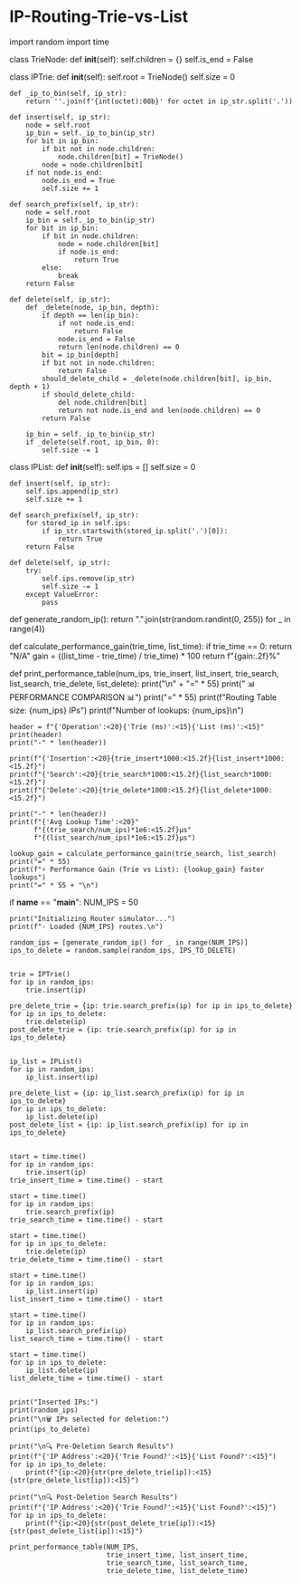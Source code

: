 # IP-Routing-Trie-vs-List




import random
import time

class TrieNode:
    def __init__(self):
        self.children = {}
        self.is_end = False

class IPTrie:
    def __init__(self):
        self.root = TrieNode()
        self.size = 0

    def _ip_to_bin(self, ip_str):
        return ''.join(f'{int(octet):08b}' for octet in ip_str.split('.'))

    def insert(self, ip_str):
        node = self.root
        ip_bin = self._ip_to_bin(ip_str)
        for bit in ip_bin:
            if bit not in node.children:
                node.children[bit] = TrieNode()
            node = node.children[bit]
        if not node.is_end:
            node.is_end = True
            self.size += 1

    def search_prefix(self, ip_str):
        node = self.root
        ip_bin = self._ip_to_bin(ip_str)
        for bit in ip_bin:
            if bit in node.children:
                node = node.children[bit]
                if node.is_end:
                    return True
            else:
                break
        return False

    def delete(self, ip_str):
        def _delete(node, ip_bin, depth):
            if depth == len(ip_bin):
                if not node.is_end:
                    return False
                node.is_end = False
                return len(node.children) == 0
            bit = ip_bin[depth]
            if bit not in node.children:
                return False
            should_delete_child = _delete(node.children[bit], ip_bin, depth + 1)
            if should_delete_child:
                del node.children[bit]
                return not node.is_end and len(node.children) == 0
            return False

        ip_bin = self._ip_to_bin(ip_str)
        if _delete(self.root, ip_bin, 0):
            self.size -= 1


class IPList:
    def __init__(self):
        self.ips = []
        self.size = 0

    def insert(self, ip_str):
        self.ips.append(ip_str)
        self.size += 1

    def search_prefix(self, ip_str):
        for stored_ip in self.ips:
            if ip_str.startswith(stored_ip.split('.')[0]):
                return True
        return False

    def delete(self, ip_str):
        try:
            self.ips.remove(ip_str)
            self.size -= 1
        except ValueError:
            pass


def generate_random_ip():
    return ".".join(str(random.randint(0, 255)) for _ in range(4))

def calculate_performance_gain(trie_time, list_time):
    if trie_time == 0:
        return "N/A"
    gain = ((list_time - trie_time) / trie_time) * 100
    return f"{gain:.2f}%"

def print_performance_table(num_ips, trie_insert, list_insert,
                            trie_search, list_search,
                            trie_delete, list_delete):
    print("\n" + "=" * 55)
    print("              📊 PERFORMANCE COMPARISON 📊")
    print("=" * 55)
    print(f"Routing Table size: {num_ips} IPs")
    print(f"Number of lookups: {num_ips}\n")

    header = f"{'Operation':<20}{'Trie (ms)':<15}{'List (ms)':<15}"
    print(header)
    print("-" * len(header))

    print(f"{'Insertion':<20}{trie_insert*1000:<15.2f}{list_insert*1000:<15.2f}")
    print(f"{'Search':<20}{trie_search*1000:<15.2f}{list_search*1000:<15.2f}")
    print(f"{'Delete':<20}{trie_delete*1000:<15.2f}{list_delete*1000:<15.2f}")

    print("-" * len(header))
    print(f"{'Avg Lookup Time':<20}"
          f"{(trie_search/num_ips)*1e6:<15.2f}µs"
          f"{(list_search/num_ips)*1e6:<15.2f}µs")

    lookup_gain = calculate_performance_gain(trie_search, list_search)
    print("=" * 55)
    print(f"⚡ Performance Gain (Trie vs List): {lookup_gain} faster lookups")
    print("=" * 55 + "\n")


if __name__ == "__main__":
    NUM_IPS = 50    

    print("Initializing Router simulator...")
    print(f"- Loaded {NUM_IPS} routes.\n")

    random_ips = [generate_random_ip() for _ in range(NUM_IPS)]
    ips_to_delete = random.sample(random_ips, IPS_TO_DELETE)


    trie = IPTrie()
    for ip in random_ips:
        trie.insert(ip)

    pre_delete_trie = {ip: trie.search_prefix(ip) for ip in ips_to_delete}
    for ip in ips_to_delete:
        trie.delete(ip)
    post_delete_trie = {ip: trie.search_prefix(ip) for ip in ips_to_delete}


    ip_list = IPList()
    for ip in random_ips:
        ip_list.insert(ip)

    pre_delete_list = {ip: ip_list.search_prefix(ip) for ip in ips_to_delete}
    for ip in ips_to_delete:
        ip_list.delete(ip)
    post_delete_list = {ip: ip_list.search_prefix(ip) for ip in ips_to_delete}


    start = time.time()
    for ip in random_ips:
        trie.insert(ip)
    trie_insert_time = time.time() - start

    start = time.time()
    for ip in random_ips:
        trie.search_prefix(ip)
    trie_search_time = time.time() - start

    start = time.time()
    for ip in ips_to_delete:
        trie.delete(ip)
    trie_delete_time = time.time() - start

    start = time.time()
    for ip in random_ips:
        ip_list.insert(ip)
    list_insert_time = time.time() - start

    start = time.time()
    for ip in random_ips:
        ip_list.search_prefix(ip)
    list_search_time = time.time() - start

    start = time.time()
    for ip in ips_to_delete:
        ip_list.delete(ip)
    list_delete_time = time.time() - start


    print("Inserted IPs:")
    print(random_ips)
    print("\n🗑️ IPs selected for deletion:")
    print(ips_to_delete)

    print("\n🔍 Pre-Deletion Search Results")
    print(f"{'IP Address':<20}{'Trie Found?':<15}{'List Found?':<15}")
    for ip in ips_to_delete:
        print(f"{ip:<20}{str(pre_delete_trie[ip]):<15}{str(pre_delete_list[ip]):<15}")

    print("\n🔍 Post-Deletion Search Results")
    print(f"{'IP Address':<20}{'Trie Found?':<15}{'List Found?':<15}")
    for ip in ips_to_delete:
        print(f"{ip:<20}{str(post_delete_trie[ip]):<15}{str(post_delete_list[ip]):<15}")

    print_performance_table(NUM_IPS,
                            trie_insert_time, list_insert_time,
                            trie_search_time, list_search_time,
                            trie_delete_time, list_delete_time)
                            
